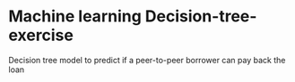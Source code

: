 # Machine learning Decision-tree-exercise
Decision tree model to predict if a peer-to-peer borrower can pay back the loan

